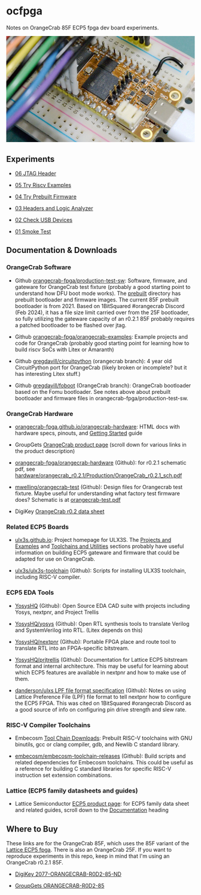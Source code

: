 # ocfpga

Notes on OrangeCrab 85F ECP5 fpga dev board experiments.

![OrangeCrab fpga dev board with logic analyzer and jtag header](experiments/06_jtag_header/06_jtag_header.jpeg)


## Experiments

- [06 JTAG Header](experiments/06_jtag_header/README.md)

- [05 Try Riscv Examples](experiments/05_try_riscv_examples/README.md)

- [04 Try Prebuilt Firmware](experiments/04_try_prebuilt_firmware/README.md)

- [03 Headers and Logic Analyzer](experiments/03_headers_and_logic_analyzer/README.md)

- [02 Check USB Devices](experiments/02_check_usb_devices/README.md)

- [01 Smoke Test](experiments/01_smoke_test/README.md)


## Documentation & Downloads


### OrangeCrab Software

- Github [orangecrab-fpga/production-test-sw](https://github.com/orangecrab-fpga/production-test-sw):
  Software, firmware, and gateware for OrangeCrab test fixture (probably a good
  starting point to understand how DFU boot mode works). The
  [prebuilt](https://github.com/orangecrab-fpga/production-test-sw/tree/main/prebuilt)
  directory has prebuilt bootloader and firmware images. The current 85F
  prebuilt bootloader is from 2021. Based on 1BitSquared \#orangecrab Discord
  (Feb 2024), it has a file size limit carried over from the 25F bootloader, so
  fully utilizing the gateware capacity of an r0.2.1 85F probably requires a
  patched bootloader to be flashed over jtag.

- Github [orangecrab-fpga/orangecrab-examples](https://github.com/orangecrab-fpga/orangecrab-examples):
  Example projects and code for OrangeCrab (probably good starting point for
  learning how to build riscv SoCs with Litex or Amaranth)

- Github [gregdavill/circuitpython](https://github.com/gregdavill/circuitpython/tree/orangecrab/ports/litex/boards/orangecrab)
  (orangecrab branch): 4 year old CircuitPython port for OrangeCrab (likely
  broken or incomplete? but it has interesting Litex stuff.)

- Github [gregdavill/foboot](https://github.com/gregdavill/foboot/tree/OrangeCrab)
  (OrangeCrab branch): OrangeCrab bootloader based on the Fomu bootloader. See
  notes above about prebuilt bootloader and firmware files in
  orangecrab-fpga/production-test-sw.


### OrangeCrab Hardware

- [orangecrab-fpga.github.io/orangecrab-hardware](https://orangecrab-fpga.github.io/orangecrab-hardware/):
  HTML docs with hardware specs, pinouts, and
  [Getting Started](https://orangecrab-fpga.github.io/orangecrab-hardware/docs/getting-started/)
  guide

- GroupGets [OrangeCrab product page](https://groupgets.com/products/orange-crab-85f-lattice-ecp5-fpga-development-kit)
  (scroll down for various links in the product description)

- [orangecrab-fpga/orangecrab-hardware](https://github.com/orangecrab-fpga/orangecrab-hardware)
  (Github): for r0.2.1 schematic pdf, see [hardware/orangecrab_r0.2.1/Production/OrangeCrab_r0.2.1_sch.pdf](https://github.com/orangecrab-fpga/orangecrab-hardware/blob/main/hardware/orangecrab_r0.2.1/Production/OrangeCrab_r0.2.1_sch.pdf)

- [mwelling/orangecrab-test](https://github.com/mwelling/orangecrab-test) (Github):
  Design files for Orangecrab test fixture. Maybe useful for understanding what
  factory test firmware does? Schematic is at
  [orangecrab-test.pdf](https://github.com/mwelling/orangecrab-test/blob/master/orangecrab-test.pdf)

- DigiKey [OrangeCrab r0.2 data sheet](https://groupgets-files.s3.amazonaws.com/Digikey_Marketplace/orangecrab_datasheet-r0.2.pdf)


### Related ECP5 Boards

- [ulx3s.github.io](https://ulx3s.github.io/): Project homepage for ULX3S. The
  [Projects and Examples](https://ulx3s.github.io/#projects-and-examples) and
  [Toolchains and Utilities](https://ulx3s.github.io/#toolchains-and-utilities)
  sections probably have useful information on building ECP5 gateware and
  firmware that could be adapted for use on OrangeCrab.

- [ulx3s/ulx3s-toolchain](https://github.com/ulx3s/ulx3s-toolchain) (Github):
  Scripts for installing ULX3S toolchain, including RISC-V compiler.


### ECP5 EDA Tools

- [YosysHQ](https://github.com/YosysHQ) (Github): Open Source EDA CAD suite with
  projects including Yosys, nextpnr, and Project Trellis

- [YosysHQ/yosys](https://github.com/YosysHQ/yosys) (Github): Open RTL synthesis
  tools to translate Verilog and SystemVerilog into RTL. (Litex depends on this)

- [YosysHQ/nextpnr](https://github.com/YosysHQ/nextpnr) (Github): Portable FPGA
  place and route tool to translate RTL into an FPGA-specific bitstream.

- [YosysHQ/prjtrellis](https://github.com/YosysHQ/prjtrellis) (Github):
  Documentation for Lattice ECP5 bitstream format and internal architecture.
  This may be useful for learning about which ECP5 features are available in
  nextpnr and how to make use of them.

- [danderson/ulxs LPF file format specification](https://github.com/danderson/ulxs/blob/main/lpf.md)
  (Github): Notes on using Lattice Preference File (LPF) file format to tell
  nextpnr how to configure the ECP5 FPGA. This was cited on 1BitSquared
  \#orangecrab Discord as a good source of info on configuring pin drive
  strength and slew rate.


### RISC-V Compiler Toolchains

- Embecosm [Tool Chain Downloads](https://www.embecosm.com/resources/tool-chain-downloads/):
  Prebuilt RISC-V toolchains with GNU binutils, gcc or clang compiler, gdb, and
  Newlib C standard library.

- [embecosm/embecosm-toolchain-releases](https://github.com/embecosm/embecosm-toolchain-releases)
  (Github): Build scripts and related dependencies for Embecosm toolchains. This
  could be useful as a reference for building C standard libraries for specific
  RISC-V instruction set extension combinations.


### Lattice (ECP5 family datasheets and guides)

- Lattice Semiconductor [ECP5 product page](https://www.latticesemi.com/Products/FPGAandCPLD/ECP5):
  for ECP5 family data sheet and related guides, scroll down to the
  [Documentation](https://www.latticesemi.com/Products/FPGAandCPLD/ECP5#_11D625E1D2C7406C96A5312C93FF0CBD)
  heading


## Where to Buy

These links are for the OrangeCrab 85F, which uses the 85F variant of the
[Lattice ECP5 fpga](https://www.latticesemi.com/Products/FPGAandCPLD/ECP5).
There is also an OrangeCrab 25F. If you want to reproduce experiments in
this repo, keep in mind that I'm using an OrangeCrab r0.2.1 85F.

- [DigiKey 2077-ORANGECRAB-R0D2-85-ND](https://www.digikey.com/en/products/detail/groupgets-llc/ORANGECRAB-R0D2-85/16894260)

- [GroupGets ORANGECRAB-R0D2-85](https://groupgets.com/products/orange-crab-85f-lattice-ecp5-fpga-development-kit)
